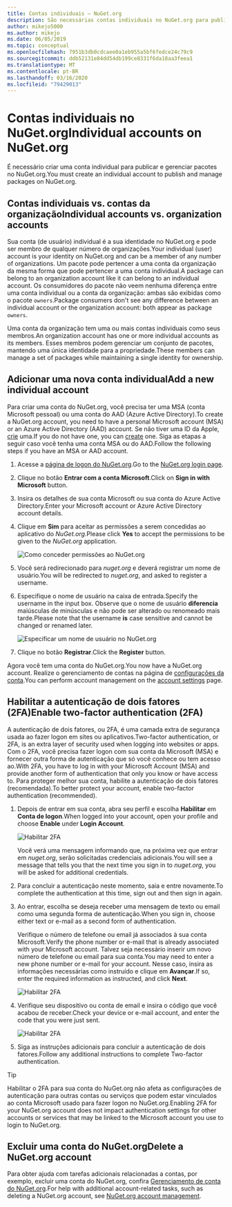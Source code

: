 ```yaml
---
title: Contas individuais – NuGet.org
description: São necessárias contas individuais no NuGet.org para publicar pacotes
author: mikejo5000
ms.author: mikejo
ms.date: 06/05/2019
ms.topic: conceptual
ms.openlocfilehash: 7951b3db0cdcaee0a1eb955a5bf6fedce24c79c9
ms.sourcegitcommit: ddb52131e84dd54db199ce8331f6da18aa3feea1
ms.translationtype: MT
ms.contentlocale: pt-BR
ms.lasthandoff: 03/16/2020
ms.locfileid: "79429013"
---
```

# <a name="individual-accounts-on-nugetorg"></a><span data-ttu-id="07580-103">Contas individuais no NuGet.org</span><span class="sxs-lookup"><span data-stu-id="07580-103">Individual accounts on NuGet.org</span></span>

<span data-ttu-id="07580-104">É necessário criar uma conta individual para publicar e gerenciar pacotes no NuGet.org.</span><span class="sxs-lookup"><span data-stu-id="07580-104">You must create an individual account to publish and manage packages on NuGet.org.</span></span>

## <a name="individual-accounts-vs-organization-accounts"></a><span data-ttu-id="07580-105">Contas individuais vs. contas da organização</span><span class="sxs-lookup"><span data-stu-id="07580-105">Individual accounts vs. organization accounts</span></span>

<span data-ttu-id="07580-106">Sua conta (de usuário) individual é a sua identidade no NuGet.org e pode ser membro de qualquer número de organizações.</span><span class="sxs-lookup"><span data-stu-id="07580-106">Your individual (user) account is your identity on NuGet.org and can be a member of any number of organizations.</span></span> <span data-ttu-id="07580-107">Um pacote pode pertencer a uma conta da organização da mesma forma que pode pertencer a uma conta individual.</span><span class="sxs-lookup"><span data-stu-id="07580-107">A package can belong to an organization account like it can belong to an individual account.</span></span> <span data-ttu-id="07580-108">Os consumidores do pacote não veem nenhuma diferença entre uma conta individual ou a conta da organização: ambas são exibidas como o pacote `owners`.</span><span class="sxs-lookup"><span data-stu-id="07580-108">Package consumers don't see any difference between an individual account or the organization account: both appear as package `owners`.</span></span>

<span data-ttu-id="07580-109">Uma conta da organização tem uma ou mais contas individuais como seus membros.</span><span class="sxs-lookup"><span data-stu-id="07580-109">An organization account has one or more individual accounts as its members.</span></span> <span data-ttu-id="07580-110">Esses membros podem gerenciar um conjunto de pacotes, mantendo uma única identidade para a propriedade.</span><span class="sxs-lookup"><span data-stu-id="07580-110">These members can manage a set of packages while maintaining a single identity for ownership.</span></span>

## <a name="add-a-new-individual-account"></a><span data-ttu-id="07580-111">Adicionar uma nova conta individual</span><span class="sxs-lookup"><span data-stu-id="07580-111">Add a new individual account</span></span>

<span data-ttu-id="07580-112">Para criar uma conta do NuGet.org, você precisa ter uma MSA (conta Microsoft pessoal) ou uma conta do AAD (Azure Active Directory).</span><span class="sxs-lookup"><span data-stu-id="07580-112">To create a NuGet.org account, you need to have a personal Microsoft account (MSA) or an Azure Active Directory (AAD) account.</span></span> <span data-ttu-id="07580-113">Se não tiver uma ID da Apple, [crie](https://signup.live.com) uma.</span><span class="sxs-lookup"><span data-stu-id="07580-113">If you do not have one, you can [create](https://signup.live.com) one.</span></span> <span data-ttu-id="07580-114">Siga as etapas a seguir caso você tenha uma conta MSA ou do AAD.</span><span class="sxs-lookup"><span data-stu-id="07580-114">Follow the following steps if you have an MSA or AAD account.</span></span>

1. <span data-ttu-id="07580-115">Acesse a [página de logon do NuGet.org](https://www.nuget.org/users/account/LogOn).</span><span class="sxs-lookup"><span data-stu-id="07580-115">Go to the [NuGet.org login page](https://www.nuget.org/users/account/LogOn).</span></span>

1. <span data-ttu-id="07580-116">Clique no botão **Entrar com a conta Microsoft**.</span><span class="sxs-lookup"><span data-stu-id="07580-116">Click on **Sign in with Microsoft** button.</span></span>

1. <span data-ttu-id="07580-117">Insira os detalhes de sua conta Microsoft ou sua conta do Azure Active Directory.</span><span class="sxs-lookup"><span data-stu-id="07580-117">Enter your Microsoft account or Azure Active Directory account details.</span></span>

1. <span data-ttu-id="07580-118">Clique em **Sim** para aceitar as permissões a serem concedidas ao aplicativo do *NuGet.org*.</span><span class="sxs-lookup"><span data-stu-id="07580-118">Please click **Yes** to accept the permissions to be given to the *NuGet.org* application.</span></span>

   ![Como conceder permissões ao NuGet.org](media/nuget-org-permissions.png)

1. <span data-ttu-id="07580-120">Você será redirecionado para *nuget.org* e deverá registrar um nome de usuário.</span><span class="sxs-lookup"><span data-stu-id="07580-120">You will be redirected to *nuget.org*, and asked to register a username.</span></span>

1. <span data-ttu-id="07580-121">Especifique o nome de usuário na caixa de entrada.</span><span class="sxs-lookup"><span data-stu-id="07580-121">Specify the username in the input box.</span></span> <span data-ttu-id="07580-122">Observe que o nome de usuário **diferencia** maiúsculas de minúsculas e não pode ser alterado ou renomeado mais tarde.</span><span class="sxs-lookup"><span data-stu-id="07580-122">Please note that the username **is** case sensitive and cannot be changed or renamed later.</span></span>

   ![Especificar um nome de usuário no NuGet.org](media/nuget-org-register.png) 

1. <span data-ttu-id="07580-124">Clique no botão **Registrar**.</span><span class="sxs-lookup"><span data-stu-id="07580-124">Click the **Register** button.</span></span>

<span data-ttu-id="07580-125">Agora você tem uma conta do NuGet.org.</span><span class="sxs-lookup"><span data-stu-id="07580-125">You now have a NuGet.org account.</span></span> <span data-ttu-id="07580-126">Realize o gerenciamento de contas na página de [configurações da conta](https://www.nuget.org/account).</span><span class="sxs-lookup"><span data-stu-id="07580-126">You can perform account management on the [account settings](https://www.nuget.org/account) page.</span></span>

## <a name="enable-two-factor-authentication-2fa"></a><span data-ttu-id="07580-127">Habilitar a autenticação de dois fatores (2FA)</span><span class="sxs-lookup"><span data-stu-id="07580-127">Enable two-factor authentication (2FA)</span></span>

<span data-ttu-id="07580-128">A autenticação de dois fatores, ou 2FA, é uma camada extra de segurança usada ao fazer logon em sites ou aplicativos.</span><span class="sxs-lookup"><span data-stu-id="07580-128">Two-factor authentication, or 2FA, is an extra layer of security used when logging into websites or apps.</span></span> <span data-ttu-id="07580-129">Com o 2FA, você precisa fazer logon com sua conta da Microsoft (MSA) e fornecer outra forma de autenticação que só você conhece ou tem acesso ao.</span><span class="sxs-lookup"><span data-stu-id="07580-129">With 2FA, you have to log in with your Microsoft Account (MSA) and provide another form of authentication that only you know or have access to.</span></span> <span data-ttu-id="07580-130">Para proteger melhor sua conta, habilite a autenticação de dois fatores (recomendada).</span><span class="sxs-lookup"><span data-stu-id="07580-130">To better protect your account, enable two-factor authentication (recommended).</span></span>

1. <span data-ttu-id="07580-131">Depois de entrar em sua conta, abra seu perfil e escolha **Habilitar** em **Conta de logon**.</span><span class="sxs-lookup"><span data-stu-id="07580-131">When logged into your account, open your profile and choose **Enable** under **Login Account**.</span></span>

   ![Habilitar 2FA](media/nuget-org-register-2fa.png)

   <span data-ttu-id="07580-133">Você verá uma mensagem informando que, na próxima vez que entrar em *nuget.org*, serão solicitadas credenciais adicionais.</span><span class="sxs-lookup"><span data-stu-id="07580-133">You will see a message that tells you that the next time you sign in to *nuget.org*, you will be asked for additional credentials.</span></span>

2. <span data-ttu-id="07580-134">Para concluir a autenticação neste momento, saia e entre novamente.</span><span class="sxs-lookup"><span data-stu-id="07580-134">To complete the authentication at this time, sign out and then sign in again.</span></span>

3. <span data-ttu-id="07580-135">Ao entrar, escolha se deseja receber uma mensagem de texto ou email como uma segunda forma de autenticação.</span><span class="sxs-lookup"><span data-stu-id="07580-135">When you sign in, choose either text or e-mail as a second form of authentication.</span></span>

   <span data-ttu-id="07580-136">Verifique o número de telefone ou email já associados à sua conta Microsoft.</span><span class="sxs-lookup"><span data-stu-id="07580-136">Verify the phone number or e-mail that is already associated with your Microsoft account.</span></span> <span data-ttu-id="07580-137">Talvez seja necessário inserir um novo número de telefone ou email para sua conta.</span><span class="sxs-lookup"><span data-stu-id="07580-137">You may need to enter a new phone number or e-mail for your account.</span></span> <span data-ttu-id="07580-138">Nesse caso, insira as informações necessárias como instruído e clique em **Avançar**.</span><span class="sxs-lookup"><span data-stu-id="07580-138">If so, enter the required information as instructed, and click **Next**.</span></span>

   ![Habilitar 2FA](media/nuget-org-sign-in-2fa.png)

4. <span data-ttu-id="07580-140">Verifique seu dispositivo ou conta de email e insira o código que você acabou de receber.</span><span class="sxs-lookup"><span data-stu-id="07580-140">Check your device or e-mail account, and enter the code that you were just sent.</span></span>

   ![Habilitar 2FA](media/nuget-org-enter-code-2fa.png)

5. <span data-ttu-id="07580-142">Siga as instruções adicionais para concluir a autenticação de dois fatores.</span><span class="sxs-lookup"><span data-stu-id="07580-142">Follow any additional instructions to complete Two-factor authentication.</span></span>

> [!Tip]
> <span data-ttu-id="07580-143">Habilitar o 2FA para sua conta do NuGet.org não afeta as configurações de autenticação para outras contas ou serviços que podem estar vinculados ao conta Microsoft usado para fazer logon no NuGet.org.</span><span class="sxs-lookup"><span data-stu-id="07580-143">Enabling 2FA for your NuGet.org account does not impact authentication settings for other accounts or services that may be linked to the Microsoft account you use to login to NuGet.org.</span></span>

## <a name="delete-a-nugetorg-account"></a><span data-ttu-id="07580-144">Excluir uma conta do NuGet.org</span><span class="sxs-lookup"><span data-stu-id="07580-144">Delete a NuGet.org account</span></span>

<span data-ttu-id="07580-145">Para obter ajuda com tarefas adicionais relacionadas a contas, por exemplo, excluir uma conta do NuGet.org, confira [Gerenciamento de conta do NuGet.org](nuget-org-faq.md#nugetorg-account-management).</span><span class="sxs-lookup"><span data-stu-id="07580-145">For help with additional account-related tasks, such as deleting a NuGet.org account, see [NuGet.org account management](nuget-org-faq.md#nugetorg-account-management).</span></span>
